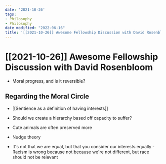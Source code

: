 ```yaml
---
date: '2021-10-26'
tags:
- Philosophy
- Philosophy
date modified: "2022-06-16"
title: '[[2021-10-26]] Awesome Fellowship Discussion with David Rosenbloom'
---
```


# [[2021-10-26]] Awesome Fellowship Discussion with David Rosenbloom
- Moral progress, and is it reversible?

## Regarding the Moral Circle
- [[Sentience as a definition of having interests]]

- Should we create a hierarchy based off capacity to suffer?
- Cute animals are often preserved more

- Nudge theory
- It's not that we are equal, but that you consider our interests equally - Racism is wrong because not because we're not different, but race should not be relevant
